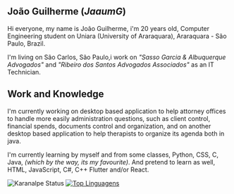 ## João Guilherme (*JaaumG*)
Hi everyone, my name is João Guilherme, i'm 20 years old, Computer Engineering student on Uniara (University of Araraquara), Araraquara - São Paulo, Brazil.

 I'm living on São Carlos, São Paulo,i work on *"Sasso Garcia  & Albuquerque Advogados"* and *"Ribeiro dos Santos Advogados Associados"*  as an IT Technician.
 
 ## Work and Knowledge
 I'm currently working on desktop based application to help attorney offices to handle more easily administration questions, such as client control, financial spends, documents control and organization, and on another desktop based application to help therapists to organize its agenda both in java.
 
I'm currently learning by myself and from some classes, Python, CSS, C, Java, *(which by the way, its my favourite)*. And pretend to learn as well, HTML, JavaScript, C#, C++ Flutter and/or React.

![Karanalpe Status](https://github-readme-stats.vercel.app/api?username=JaaumG&show_icons=true)
[![Top Linguagens](https://github-readme-stats.vercel.app/api/top-langs/?username=JaaumG&layout=compact)](https://github.com/anuraghazra/github-readme-stats)
